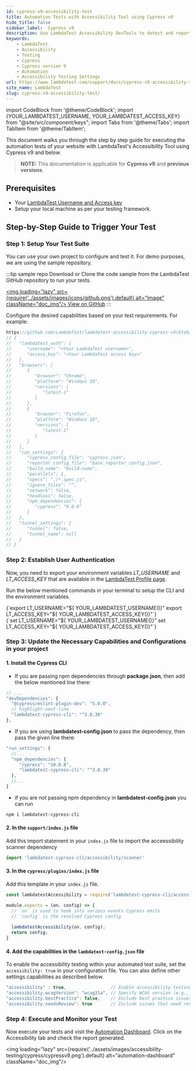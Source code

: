 ```yaml
---
id: cypress-v9-accessibility-test
title: Automation Tests with Accessibility Tool using Cypress v9
hide_title: false
sidebar_label:  Cypress v9 
description: Use LambdaTest Accessibility DevTools to detect and report accessibility issues with automation, following WCAG guidelines, in your cypress tests for version 9 and above
keywords:
    - LambdaTest
    - Accessibility
    - Testing
    - Cypress
    - Cypress version 9
    - Automation
    - Accessibility Testing Settings
url: https://www.lambdatest.com/support/docs/cypress-v9-accessibility-test/
site_name: LambdaTest
slug: cypress-v9-accessibility-test/
---
```


import CodeBlock from '@theme/CodeBlock';
import {YOUR_LAMBDATEST_USERNAME, YOUR_LAMBDATEST_ACCESS_KEY} from "@site/src/component/keys";
import Tabs from '@theme/Tabs';
import TabItem from '@theme/TabItem';

<script type="application/ld+json"
      dangerouslySetInnerHTML={{ __html: JSON.stringify({
       "@context": "https://schema.org",
        "@type": "BreadcrumbList",
        "itemListElement": [{
          "@type": "ListItem",
          "position": 1,
          "name": "Home",
          "item": "https://www.lambdatest.com"
        },{
          "@type": "ListItem",
          "position": 2,
          "name": "Support",
          "item": "https://www.lambdatest.com/support/docs/"
        },{
          "@type": "ListItem",
          "position": 3,
          "name": "Cypress Accessibility Testing",
          "item": "https://www.lambdatest.com/support/docs/cypress-v9-accessibility-test/"
        }]
      })
    }}
></script>

This document walks you through the step by step guide for executing the automation tests of your website with LambdaTest's Accessibility Tool using Cypress v9 and below.

> **NOTE:** This documentation is applicable for **Cypress v9** and **previous versions**.

## Prerequisites

- Your [LambdaTest Username and Access key](/support/docs/using-environment-variables-for-authentication-credentials/)
- Setup your local machine as per your testing framework.

## Step-by-Step Guide to Trigger Your Test

### Step 1: Setup Your Test Suite

You can use your own project to configure and test it. For demo purposes, we are using the sample repository.

:::tip sample repo
Download or Clone the code sample from the LambdaTest GitHub repository to run your tests.

<a href="https://github.com/LambdaTest/lambdatest-accessibility-cypress-v9" target="_blank" className="github__anchor"><img loading="lazy" src={require('../assets/images/icons/github.png').default} alt="Image" className="doc_img"/> View on GitHub</a>
:::

Configure the desired capabilities based on your test requirements. For example:

```javascript reference title="lambdatest-config.json"
https://github.com/LambdaTest/lambdatest-accessibility-cypress-v9/blob/main/lambdatest-config.json
// {
//   "lambdatest_auth": {
//      "username": "<Your LambdaTest username>",
//      "access_key": "<Your LambdaTest access key>"
//   },
//   "browsers": [
//      {
//         "browser": "Chrome",
//         "platform": "Windows 10",
//         "versions": [
//            "latest-1"
//         ]
//      },
//      {
//         "browser": "Firefox",
//         "platform": "Windows 10",
//         "versions": [
//            "latest-1"
//         ]
//      }
//   ],
//   "run_settings": {
//      "cypress_config_file": "cypress.json",
//      "reporter_config_file": "base_reporter_config.json",
//      "build_name": "build-name",
//      "parallels": 1,
//      "specs": "./*.spec.js",
//      "ignore_files": "",
//      "network": false,
//      "headless": false,
//      "npm_dependencies": {
//         "cypress": "9.0.0"
//      }
//   },
//   "tunnel_settings": {
//      "tunnel": false,
//      "tunnel_name": null
//   }
// }
```

### Step 2: Establish User Authentication

Now, you need to export your environment variables *LT_USERNAME* and *LT_ACCESS_KEY* that are available in the [LambdaTest Profile page](https://accounts.lambdatest.com/detail/profile).

Run the below mentioned commands in your terminal to setup the CLI and the environment variables.

<Tabs className="docs__val">

<TabItem value="bash" label="Linux / MacOS" default>

  <div className="lambdatest__codeblock">
    <CodeBlock className="language-bash">
  {`export LT_USERNAME="${ YOUR_LAMBDATEST_USERNAME()}"
export LT_ACCESS_KEY="${ YOUR_LAMBDATEST_ACCESS_KEY()}"`}
  </CodeBlock>
</div>

</TabItem>

<TabItem value="powershell" label="Windows" default>

  <div className="lambdatest__codeblock">
    <CodeBlock className="language-powershell">
  {`set LT_USERNAME="${ YOUR_LAMBDATEST_USERNAME()}"
set LT_ACCESS_KEY="${ YOUR_LAMBDATEST_ACCESS_KEY()}"`}
  </CodeBlock>
</div>

</TabItem>
</Tabs>

### Step 3: Update the Necessary Capabilities and Configurations in your project

#### 1. Install the Cypress CLI

- If you are passing npm dependencies through **package.json**, then add the below mentioned line there:

```javascript title="package.json"
// ...
"devDependencies": {
  "@cypress/eslint-plugin-dev": "5.0.0",
  // highlight-next-line
  "lambdatest-cypress-cli": "^3.0.30"
},
```

- If you are using **lambdatest-config.json** to pass the dependency, then pass the given line there:

```javascript title="lambdatest-config.json"
"run_settings": {
  //...
  "npm_dependencies": {
     "cypress": "10.0.0",
     "lambdatest-cypress-cli": "^3.0.30"
  },
  //...
}
```

- if you are not passing npm dependency in **lambdatest-config.json** you can run

```bash
npm i lambdatest-cypress-cli   
```

#### 2. In the `support/index.js` file

Add this import statement in your `index.js` file to import the acceessibility scanner dependency

```javascript
import 'lambdatest-cypress-cli/accessibility/scanner'
```

#### 3. In the `cypress/plugins/index.js` file

Add this template in your `index.js` file.

```javascript title="index.js"
const lambdatestAccessibility = require('lambdatest-cypress-cli/accessibility/plugin');

module.exports = (on, config) => {
  // `on` is used to hook into various events Cypress emits
  // `config` is the resolved Cypress config
  
  lambdatestAccessibility(on, config);
  return config;
}

```

#### 4. Add the capabilities in the `lambdatest-config.json` file

To enable the accessibility testing within your automated test suite, set the `accessibility: true` in your configuration file. You can also define other settings capabilities as described below.

```javascript title="lambdatest-config.json"
"accessibility" : true,                 // Enable accessibility testing
"accessibility.wcagVersion": "wcag21a", // Specify WCAG version (e.g., WCAG 2.1 Level A)
"accessibility.bestPractice": false,    // Exclude best practice issues from results
"accessibility.needsReview": true       // Include issues that need review
```

### Step 4: Execute and Monitor your Test

Now execute your tests and visit the [Automation Dashboard](https://accounts.lambdatest.com/dashboard). Click on the Accessibility tab and check the report generated.

<img loading="lazy" src={require('../assets/images/accessibility-testing/cypress/cypressv9.png').default} alt="automation-dashboard" className="doc_img"/>